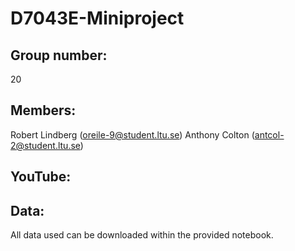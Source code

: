 # D7043E-Miniproject
## Group number:
20

## Members:
Robert Lindberg (oreile-9@student.ltu.se)
Anthony Colton (antcol-2@student.ltu.se)

## YouTube:

## Data:
All data used can be downloaded within the provided notebook.
